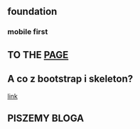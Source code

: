 <section>
	<h1>foundation</h1>
	<h3>mobile first</h3>
</section>
<section>
	<h2>TO THE <a href="http://foundation.zurb.com/docs/components/kitchen-sink.html">PAGE</a></h2>
</section>

<section>
	<h2>A co z bootstrap i skeleton?</h2>
	<a href="http://responsive.vermilion.com/compare.php">link</a>
</section>

<section>
   <h1>PISZEMY BLOGA</h1>
</section>

